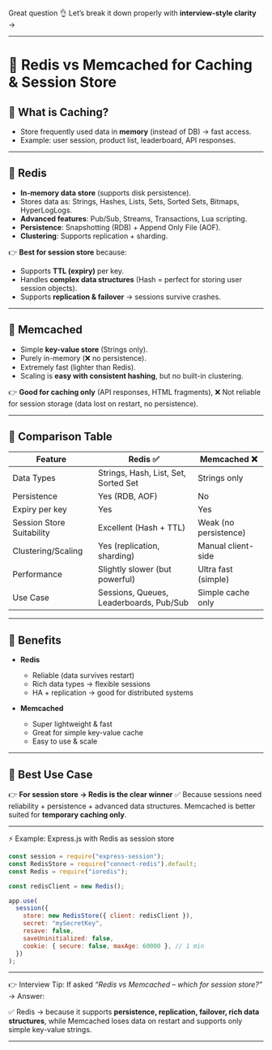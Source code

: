 Great question 👌 Let’s break it down properly with **interview-style clarity** →

---

# 📝 Redis vs Memcached for Caching & Session Store

## 🔹 What is Caching?

- Store frequently used data in **memory** (instead of DB) → fast access.
- Example: user session, product list, leaderboard, API responses.

---

## 🔹 Redis

- **In-memory data store** (supports disk persistence).
- Stores data as: Strings, Hashes, Lists, Sets, Sorted Sets, Bitmaps, HyperLogLogs.
- **Advanced features**: Pub/Sub, Streams, Transactions, Lua scripting.
- **Persistence**: Snapshotting (RDB) + Append Only File (AOF).
- **Clustering**: Supports replication + sharding.

👉 **Best for session store** because:

- Supports **TTL (expiry)** per key.
- Handles **complex data structures** (Hash = perfect for storing user session objects).
- Supports **replication & failover** → sessions survive crashes.

---

## 🔹 Memcached

- Simple **key-value store** (Strings only).
- Purely in-memory (❌ no persistence).
- Extremely fast (lighter than Redis).
- Scaling is **easy with consistent hashing**, but no built-in clustering.

👉 **Good for caching only** (API responses, HTML fragments),
❌ Not reliable for session storage (data lost on restart, no persistence).

---

## 🔹 Comparison Table

| Feature                   | Redis ✅                                | Memcached ❌          |
| ------------------------- | --------------------------------------- | --------------------- |
| Data Types                | Strings, Hash, List, Set, Sorted Set    | Strings only          |
| Persistence               | Yes (RDB, AOF)                          | No                    |
| Expiry per key            | Yes                                     | Yes                   |
| Session Store Suitability | Excellent (Hash + TTL)                  | Weak (no persistence) |
| Clustering/Scaling        | Yes (replication, sharding)             | Manual client-side    |
| Performance               | Slightly slower (but powerful)          | Ultra fast (simple)   |
| Use Case                  | Sessions, Queues, Leaderboards, Pub/Sub | Simple cache only     |

---

## 🔹 Benefits

- **Redis**

  - Reliable (data survives restart)
  - Rich data types → flexible sessions
  - HA + replication → good for distributed systems

- **Memcached**

  - Super lightweight & fast
  - Great for simple key-value cache
  - Easy to use & scale

---

## 🔹 Best Use Case

👉 **For session store → Redis is the clear winner** ✅
Because sessions need reliability + persistence + advanced data structures.
Memcached is better suited for **temporary caching only**.

---

⚡ Example: Express.js with Redis as session store

```js
const session = require("express-session");
const RedisStore = require("connect-redis").default;
const Redis = require("ioredis");

const redisClient = new Redis();

app.use(
  session({
    store: new RedisStore({ client: redisClient }),
    secret: "mySecretKey",
    resave: false,
    saveUninitialized: false,
    cookie: { secure: false, maxAge: 60000 }, // 1 min
  })
);
```

---

👉 Interview Tip:
If asked _“Redis vs Memcached – which for session store?”_ → Answer:

✅ Redis → because it supports **persistence, replication, failover, rich data structures**, while Memcached loses data on restart and supports only simple key-value strings.

---
